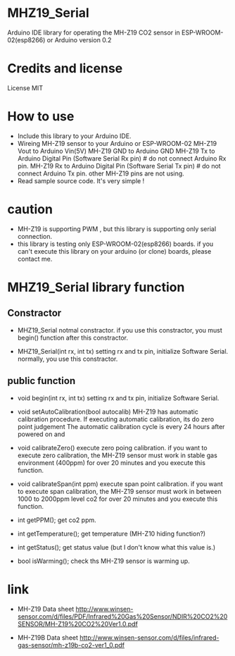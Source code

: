 # MHZ19_Serial 
Arduino IDE library for operating the MH-Z19 CO2 sensor in ESP-WROOM-02(esp8266) or Arduino
version 0.2

# Credits and license
License MIT

# How to use

* Include this library to your Arduino IDE.
* Wireing MH-Z19 sensor to your Arduino or ESP-WROOM-02
    MH-Z19 Vout to Arduino Vin(5V)
    MH-Z19 GND  to Arduino GND
    MH-Z19 Tx   to Arduino Digital Pin (Software Serial Rx pin)  # do not connect Arduino Rx pin.
    MH-Z19 Rx   to Arduino Digital Pin (Software Serial Tx pin)  # do not connect Arduino Tx pin.
    other MH-Z19 pins are not using.
* Read sample source code. It's very simple !

# caution

* MH-Z19 is supporting PWM , but this library is supporting only serial connection. 
* this library is testing only ESP-WROOM-02(esp8266) boards. if you can't execute this library on your arduino (or clone) boards, please contact me.


# MHZ19_Serial library function

## Constractor

* MHZ19_Serial
  notmal constractor. if you use this constractor, you must begin() function after this constractor.

* MHZ19_Serial(int rx, int tx)
  setting rx and tx pin, initialize Software Serial. normally, you use this constractor.

## public function

* void begin(int rx, int tx)
  setting rx and tx pin, initialize Software Serial.
  
* void setAutoCalibration(bool autocalib)
  MH-Z19 has automatic calibration procedure. If executing automatic calibration, its do zero point judgement
  The automatic calibration cycle is every 24 hours after powered on and 

* void calibrateZero()
  execute zero poing calibration. 
  if you want to execute zero calibration, the MH-Z19 sensor must work in stable gas environment (400ppm) for over 20 minutes and you execute this function.

* void calibrateSpan(int ppm)
  execute span point calibration.
  if you want to execute span calibration, the MH-Z19 sensor must work in between 1000 to 2000ppm level co2 for over 20 minutes and you execute this function.
  
* int getPPM();
  get co2 ppm.
  
* int getTemperature();
  get temperature (MH-Z10 hiding function?)

* int getStatus();
  get status value (but I don't know what this value is.)

* bool isWarming();
  check ths MH-Z19 sensor is warming up.

# link
* MH-Z19 Data sheet
  http://www.winsen-sensor.com/d/files/PDF/Infrared%20Gas%20Sensor/NDIR%20CO2%20SENSOR/MH-Z19%20CO2%20Ver1.0.pdf

* MH-Z19B Data sheet
  http://www.winsen-sensor.com/d/files/infrared-gas-sensor/mh-z19b-co2-ver1_0.pdf

